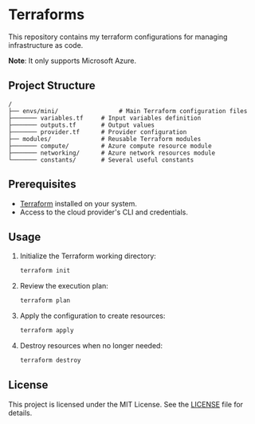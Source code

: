# Terraforms

This repository contains my terraform configurations for managing infrastructure as code.

**Note**: It only supports Microsoft Azure.

## Project Structure

```
/
├── envs/mini/                 # Main Terraform configuration files
├─────── variables.tf     # Input variables definition
├─────── outputs.tf       # Output values
├─────── provider.tf      # Provider configuration 
├── modules/              # Reusable Terraform modules
├─────── compute/         # Azure compute resource module
├─────── networking/      # Azure network resources module
└─────── constants/       # Several useful constants
```

## Prerequisites

- [Terraform](https://www.terraform.io/) installed on your system.
- Access to the cloud provider's CLI and credentials.

## Usage

1. Initialize the Terraform working directory:
    ```bash
    terraform init
    ```

2. Review the execution plan:
    ```bash
    terraform plan
    ```

3. Apply the configuration to create resources:
    ```bash
    terraform apply
    ```

4. Destroy resources when no longer needed:
    ```bash
    terraform destroy
    ```

## License

This project is licensed under the MIT License. See the [LICENSE](LICENSE) file for details.
